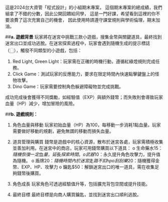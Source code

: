 這是2024台大資管「程式設計」的小組期末專案，
這個期末專案的總成績，我們組拿了不錯的分數，因此公開回饋給同學，
這是一門好課，希望看到這裡的你不要浪費了這次充實自己的機會，
因此使用時請遵守課堂規則與學術倫理，期末加油。

##**a. 遊戲背景**
玩家將在迷宮中挑戰三款⼩遊戲，搜集⾦幣與關鍵道具，最終找到
迷宮出⼝並成功逃脫。在迷宮探索過程中，玩家會遇到隨機⽣成的提⽰標誌（𓉸），觸發不同類型的⼩遊戲，包括：
1. Red Light, Green Light：玩家需在正確的時機⾏動，遵循紅綠燈規則完成任務。
2. Click Game：測試玩家的反應能⼒，要求在限定時間內快速點擊鍵盤上的怪物攻擊。
3. Dino Game：玩家需要控制⾓⾊躲避障礙物並完成挑戰。
   
成功完成後會獲得不同獎勵，如經驗值（EXP）與額外錢幣；⽽失敗則會導致玩家⾎量（HP）減少，增加冒險的⾵險。

##**b. 遊戲規則：**
1. ⾓⾊⾎量與移動
玩家初始⾎量（HP）為100，每移動⼀步消耗1點⾎量。玩家需要做好移動的規劃，避免無謂的移動⽽損失⾎量。

2. 道具管理與購買
錢幣是遊戲中的核⼼資源，散布於迷宮各處，玩家需積極收集並善加利⽤。在迷宮中的商店，玩家可⽤錢幣購買以下道具：
o ⽣命藥⽔$15：隨機恢復⼀定⾎量，延⻑探索時間。
o 武器$10：永久提升⾓⾊攻擊⼒，提升值為隨機。
o 盾牌$20：隨機時間內於迷宮⾛路不扣hp
o 刮刮樂$20：隨機獲得⾦幣、EXP、HP、攻擊⼒
o 鑰匙$50：解鎖迷宮出⼝的唯⼀道具，需在收集⾜夠錢幣後購買。

3. ⾓⾊成⻑
玩家⾓⾊可透過經驗值升等，包括擴充背包空間或提升技能。

4. 最終⽬標
最終⽬標是向商⼈購買鑰匙，並找到迷宮出⼝順利逃脫。
